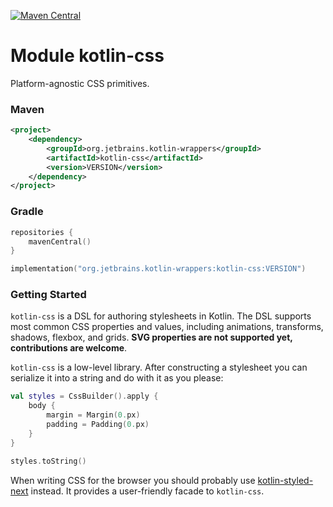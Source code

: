 [![Maven Central](https://img.shields.io/maven-central/v/org.jetbrains.kotlin-wrappers/kotlin-css)](https://mvnrepository.com/artifact/org.jetbrains.kotlin-wrappers/kotlin-css)

# Module kotlin-css

Platform-agnostic CSS primitives.

### Maven

```xml
<project>
    <dependency>
        <groupId>org.jetbrains.kotlin-wrappers</groupId>
        <artifactId>kotlin-css</artifactId>
        <version>VERSION</version>
    </dependency>
</project>
```

### Gradle

```kotlin
repositories {
    mavenCentral()
}

implementation("org.jetbrains.kotlin-wrappers:kotlin-css:VERSION")
```

### Getting Started

`kotlin-css` is a DSL for authoring stylesheets in Kotlin. The DSL supports most common CSS properties and values,
including animations, transforms, shadows, flexbox, and grids. **SVG properties are not supported yet,
contributions are welcome**.

`kotlin-css` is a low-level library. After constructing a stylesheet you can serialize it into a string and do with it
as you please:

```kotlin
val styles = CssBuilder().apply {
    body {
        margin = Margin(0.px)
        padding = Padding(0.px)
    }
}

styles.toString()
```

When writing CSS for the browser you should probably use
[kotlin-styled-next](https://github.com/JetBrains/kotlin-wrappers/tree/master/kotlin-styled-next) instead. It provides a
user-friendly facade to `kotlin-css`.
